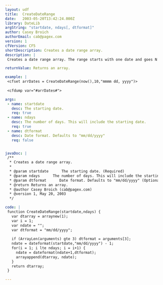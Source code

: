 ```yaml
---
layout: udf
title:  CreateDateRange
date:   2003-05-20T13:42:24.000Z
library: DateLib
argString: "startdate, ndays[, dtformat]"
author: Casey Broich
authorEmail: cab@pagex.com
version: 1
cfVersion: CF5
shortDescription: Creates a date range array.
description: |
 Creates a date range array. The range starts with one date and goes N days into the future.

returnValue: Returns an array.

example: |
 <cfset arrDates = CreateDateRange(now(),10,"mmmm dd, yyyy")>
 
 <cfdump var="#arrDates#">

args:
 - name: startdate
   desc: The starting date.
   req: true
 - name: ndays
   desc: The number of days. This will include the starting date.
   req: true
 - name: dtformat
   desc: Date format. Defaults to "mm/dd/yyyy"
   req: false


javaDoc: |
 /**
  * Creates a date range array.
  * 
  * @param startdate      The starting date. (Required)
  * @param ndays      The number of days. This will include the starting date. (Required)
  * @param dtformat      Date format. Defaults to "mm/dd/yyyy" (Optional)
  * @return Returns an array. 
  * @author Casey Broich (cab@pagex.com) 
  * @version 1, May 20, 2003 
  */

code: |
 function CreateDateRange(startdate,ndays) {
   var dtarray = arraynew(1);
   var i = 1;
   var ndate = "";
   var dtformat = "mm/dd/yyyy";
   
   if (ArrayLen(arguments) gte 3) dtformat = arguments[3];
   ndate = dateformat(startdate,"mm/dd/yyyy") - 1;
   for(i = 1; i lte ndays; i = i+1) {
     ndate = dateformat(ndate+1,dtformat);
     arrayappend(dtarray, ndate);
   }
   return dtarray;
 }

---
```


